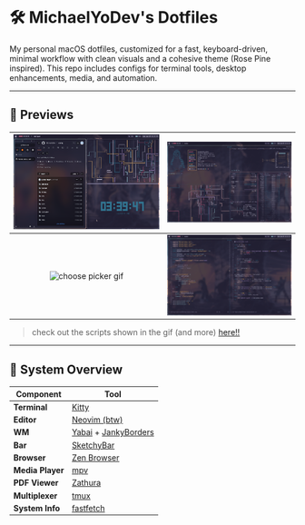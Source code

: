 # 🛠️ MichaelYoDev's Dotfiles

My personal macOS dotfiles, customized for a fast, keyboard-driven, minimal workflow with clean visuals and a cohesive theme (Rose Pine inspired). This repo includes configs for terminal tools, desktop enhancements, media, and automation.

---

## 📸 Previews

| ![space 1](/images/space1.png) | ![space 2](/images/space2.png) |
|:--:|:--:|
| ![choose picker gif](/images/chooseScriptsDemo.gif) | ![space 5](/images/space5.png) |

> check out the scripts shown in the gif (and more) [here!!](https://github.com/MichaelYoDev/scripts)

---

## 🧰 System Overview

| Component        | Tool |
|------------------|------|
| **Terminal**     | [Kitty](https://sw.kovidgoyal.net/kitty/) |
| **Editor**       | [Neovim (btw)](https://neovim.io) |
| **WM**           | [Yabai](https://github.com/koekeishiya/yabai) + [JankyBorders](https://github.com/FelixKratz/JankyBorders) |
| **Bar**          | [SketchyBar](https://github.com/FelixKratz/SketchyBar) |
| **Browser**      | [Zen Browser](https://zen-browser.app/) |
| **Media Player** | [mpv](https://mpv.io) |
| **PDF Viewer**   | [Zathura](https://pwmt.org/projects/zathura/) |
| **Multiplexer**  | [tmux](https://github.com/tmux/tmux) |
| **System Info**  | [fastfetch](https://github.com/fastfetch-cli/fastfetch) |
